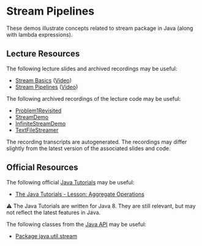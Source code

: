 Stream Pipelines
=================================================

These demos illustrate concepts related to stream package in Java (along with lambda expressions).

## Lecture Resources ##

The following lecture slides and archived recordings may be useful:

  - [Stream Basics](https://docs.google.com/presentation/d/e/2PACX-1vTHslFp-CrVA0Lg2aKZoczqUpVvGQcfrmbi-wRp4_gEyqPOsuJ_haBi7JKIDi01Qyyrv4ft5a2KsXio/pub?start=false&loop=false&delayms=3000) ([Video](https://usfca.hosted.panopto.com/Panopto/Pages/Viewer.aspx?id=75c5ed9b-3fc4-4b74-9154-afaf01584bd1))
  - [Stream Pipelines](https://docs.google.com/presentation/d/e/2PACX-1vSiGw5EXngr3WKMKWvcn0jnYpSP6AcaxT-eMIUNcywqIc-bLmUPvp1zwKlu5AvZ_m-k_z0wGRMG9zy4/pub?start=false&loop=false&delayms=3000) ([Video](https://usfca.hosted.panopto.com/Panopto/Pages/Viewer.aspx?id=c5134ea0-52e1-467c-8d81-afaf01584c60))
  
The following archived recordings of the lecture code may be useful:

  - [Problem1Revisited](https://usfca.hosted.panopto.com/Panopto/Pages/Viewer.aspx?id=e515adeb-e7af-4478-8ec3-afaf01584cc7)
  - [StreamDemo](https://usfca.hosted.panopto.com/Panopto/Pages/Viewer.aspx?id=7a438f11-9ac7-417c-a87d-afaf01584cf3)
  - [InfiniteStreamDemo](https://usfca.hosted.panopto.com/Panopto/Pages/Viewer.aspx?id=97a88096-359f-4e90-9ad4-afaf01584c31)
  - [TextFileStreamer](https://usfca.hosted.panopto.com/Panopto/Pages/Viewer.aspx?id=19ac7723-df6f-429c-bc46-afaf01584d54)

The recording transcripts are autogenerated. The recordings may differ slightly from the latest version of the associated slides and code.

## Official Resources ##

The following official [Java Tutorials](http://docs.oracle.com/javase/tutorial/index.html) may be useful:

  - [The Java Tutorials - Lesson: Aggregate Operations](https://docs.oracle.com/javase/tutorial/collections/streams/index.html)

:warning: The Java Tutorials are written for Java 8. They are still relevant, but may not reflect the latest features in Java.

The following classes from the [Java API](https://www.cs.usfca.edu/~cs272/javadoc/api/) may be useful:

  - [Package java.util.stream](https://www.cs.usfca.edu/~cs272/javadoc/api/java.base/java/util/stream/package-summary.html)
